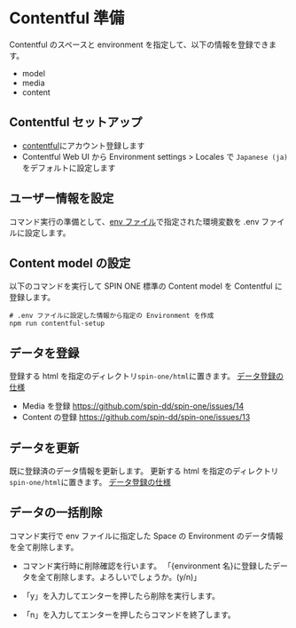 # Contentful 準備

Contentful のスペースと environment を指定して、以下の情報を登録できます。

- model
- media
- content

## Contentful セットアップ

- [contentful](https://www.contentful.com/)にアカウント登録します
- Contentful Web UI から Environment settings > Locales で `Japanese (ja)` をデフォルトに設定します

## ユーザー情報を設定

コマンド実行の準備として、[env ファイル](../Gatsby/envfile.md)で指定された環境変数を .env ファイルに設定します。

## Content model の設定

以下のコマンドを実行して SPIN ONE 標準の Content model を Contentful に登録します。

```shell
# .env ファイルに設定した情報から指定の Environment を作成
npm run contentful-setup
```

## データを登録

登録する html を指定のディレクトリ`spin-one/html`に置きます。
[データ登録の仕様](./Import/readme.md)

- Media を登録 <https://github.com/spin-dd/spin-one/issues/14>
- Content の登録 <https://github.com/spin-dd/spin-one/issues/13>

## データを更新

既に登録済のデータ情報を更新します。
更新する html を指定のディレクトリ`spin-one/html`に置きます。
[データ登録の仕様](./Import/readme.md)

## データの一括削除

コマンド実行で env ファイルに指定した Space の Environment のデータ情報を全て削除します。

- コマンド実行時に削除確認を行います。
  「{environment 名}に登録したデータを全て削除します。よろしいでしょうか。(y/n)」

- 「y」を入力してエンターを押したら削除を実行します。

- 「n」を入力してエンターを押したらコマンドを終了します。
